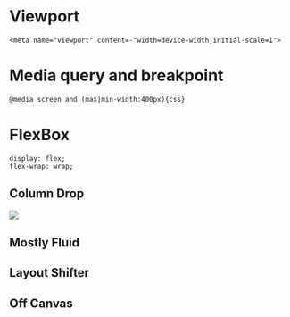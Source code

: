 # Viewport 

    <meta name="viewport" content=-"width=device-width,initial-scale=1">

# Media query and breakpoint

    @media screen and (max|min-width:400px){css}

# FlexBox

    display: flex;
    flex-wrap: wrap;

## Column Drop

<img src="http://www.tendency.co.kr/uFiles/board/0000300007/11/edit/a_2014070811162999.JPG"/>

## Mostly Fluid

## Layout Shifter

## Off Canvas
